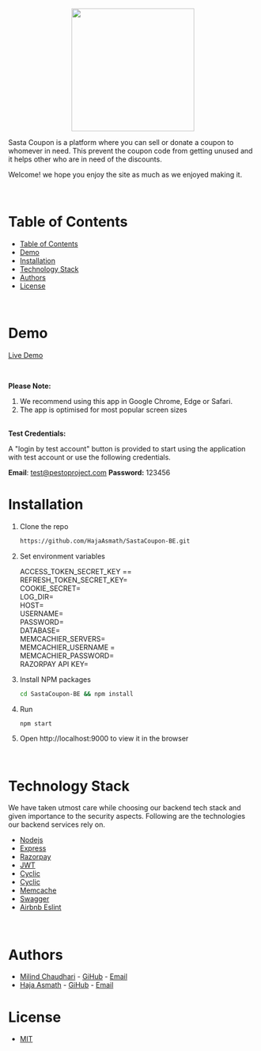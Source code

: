 
<!-- PROJECT LOGO -->
<br />
<p align="center">
    <img src="https://i.postimg.cc/Th8JBMtQ/Site-Icon.png" width="248px" >
</p>

Sasta Coupon is a platform where you can sell or donate a coupon to whomever in need. This prevent the coupon code from getting unused and it helps other who are in need of the discounts.


Welcome! we hope you enjoy the site as much as we enjoyed making it.
 
  
<!-- TABLE OF CONTENTS -->
<br/>

# Table of Contents

- [Table of Contents](#table-of-contents)
- [Demo](#demo)
- [Installation](#installation)
- [Technology Stack](#technology-stack)
- [Authors](#authors)
- [License](#license)

<br/>

# Demo

[Live Demo](https://hajaasmath.github.io/SastaCoupon-FE/#/)

<br/>

<b>Please Note:</b>

1. We recommend using this app in Google Chrome, Edge or Safari.
2. The app is optimised for most popular screen sizes


<br/>
<b>Test Credentials:</b>

A "login by test account" button is provided to start using the application with test account or use the following credentials.

<span><b>Email</b>:  test@pestoproject.com</span>
<span><b>Password:</b> 123456</span>

# Installation

1. Clone the repo
    ```sh
    https://github.com/HajaAsmath/SastaCoupon-BE.git
    ```
2. Set environment variables

   ACCESS_TOKEN_SECRET_KEY ==<br />
   REFRESH_TOKEN_SECRET_KEY= <br/>
   COOKIE_SECRET= <br/>
   LOG_DIR= <br/>
   HOST= <br/>
   USERNAME= <br/>
   PASSWORD= <br/>
   DATABASE= <br/>
   MEMCACHIER_SERVERS= <br/>
   MEMCACHIER_USERNAME = <br/>
   MEMCACHIER_PASSWORD= <br/>
   RAZORPAY API KEY= <br/>

3. Install NPM packages
    ```sh
    cd SastaCoupon-BE && npm install
    ```
4. Run
    ```sh
    npm start
    ```
5. Open http://localhost:9000 to view it in the browser

<br/>

# Technology Stack

We have taken utmost care while choosing our backend tech stack and given importance to the security aspects. Following are the technologies our backend services rely on.

- [Nodejs](https://nodejs.org/)
- [Express](https://expressjs.com/)
- [Razorpay](https://razorpay.com/)
- [JWT](https://jwt.io/)
- [Cyclic](https://heroku.com/)
- [Cyclic](https://app.cyclic.sh/#/)
- [Memcache](https://memcached.org/)
- [Swagger](https://swagger.io/)
- [Airbnb Eslint](https://www.npmjs.com/package/eslint-config-airbnb)


<br/>

# Authors

- [Milind Chaudhari](https://www.linkedin.com/in/milind-chaudhari-6b5807129/) - [GiHub](https://github.com/Milind220397) - [Email](milind220397.com)
- [Haja Asmath](https://www.linkedin.com/in/haja-asmath/) - [GiHub](https://github.com/HajaAsmath) - [Email](hajawork21@gmail.com)

# License

- [MIT](https://opensource.org/licenses/MIT)
